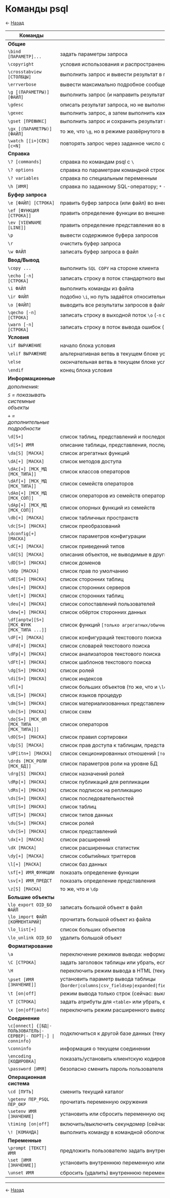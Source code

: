 # Команды psql

← [Назад][back]

| Команды                                                              | Описание                                                                                                                                                                                                                                                                                                                |
|----------------------------------------------------------------------|-------------------------------------------------------------------------------------------------------------------------------------------------------------------------------------------------------------------------------------------------------------------------------------------------------------------------|
| **Общие**                                                            |                                                                                                                                                                                                                                                                                                                         |
| `\bind [ПАРАМЕТР]...`                                                | задать параметры запроса                                                                                                                                                                                                                                                                                                |
| `\copyright`                                                         | условия использования и распространения PostgreSQL                                                                                                                                                                                                                                                                      |
| `\crosstabview [СТОЛБЦЫ]`                                            | выполнить запрос и вывести результат в перекрёстном виде                                                                                                                                                                                                                                                                |
| `\errverbose`                                                        | вывести максимально подробное сообщение о последней ошибке                                                                                                                                                                                                                                                              |
| `\g [(ПАРАМЕТРЫ)] [ФАЙЛ]`                                            | выполнить запрос (и направить результат в файл или канал `\|`); `\g` без аргументов равнозначно `;`                                                                                                                                                                                                                     |
| `\gdesc`                                                             | описать результат запроса, но не выполнять его                                                                                                                                                                                                                                                                          |
| `\gexec`                                                             | выполнить запрос, а затем выполнить каждую строку в результате                                                                                                                                                                                                                                                          |
| `\gset [ПРЕФИКС]`                                                    | выполнить запрос и сохранить результат в переменных psql                                                                                                                                                                                                                                                                |
| `\gx [(ПАРАМЕТРЫ)] [ФАЙЛ]`                                           | то же, что `\g`, но в режиме развёрнутого вывода выйти из psql                                                                                                                                                                                                                                                          |
| `\watch [[i=]СЕК] [c=N]`                                             | повторять запрос через заданное число секунд, не более `N` раз                                                                                                                                                                                                                                                          |
| **Справка**                                                          |                                                                                                                                                                                                                                                                                                                         |
| `\? [commands]`                                                      | справка по командам psql c `\`                                                                                                                                                                                                                                                                                          |
| `\? options`                                                         | справка по параметрам командной строки psql                                                                                                                                                                                                                                                                             |
| `\? variables`                                                       | справка по специальным переменным                                                                                                                                                                                                                                                                                       |
| `\h [ИМЯ]`                                                           | справка по заданному SQL-оператору; `*` - по всем                                                                                                                                                                                                                                                                       |
| **Буфер запроса**                                                    |                                                                                                                                                                                                                                                                                                                         |
| `\e [ФАЙЛ] [СТРОКА]`                                                 | править буфер запроса (или файл) во внешнем редакторе                                                                                                                                                                                                                                                                   |
| `\ef [ФУНКЦИЯ [СТРОКА]]`                                             | править определение функции во внешнем редакторе                                                                                                                                                                                                                                                                        |
| `\ev [VIEWNAME [LINE]]`                                              | править определение представления во внешнем редакторе                                                                                                                                                                                                                                                                  |
| `\p`                                                                 | вывести содержимое буфера запросов                                                                                                                                                                                                                                                                                      |
| `\r`                                                                 | очистить буфер запроса                                                                                                                                                                                                                                                                                                  |
| `\w ФАЙЛ`                                                            | записать буфер запроса в файл                                                                                                                                                                                                                                                                                           |
| **Ввод/Вывод**                                                       |                                                                                                                                                                                                                                                                                                                         |
| `\copy ...`                                                          | выполнить `SQL COPY` на стороне клиента                                                                                                                                                                                                                                                                                 |
| `\echo [-n] [СТРОКА]`                                                | записать строку в поток стандартного вывода (`-n` отключает перевод строки)                                                                                                                                                                                                                                             |
| `\i ФАЙЛ`                                                            | выполнить команды из файла                                                                                                                                                                                                                                                                                              |
| `\ir ФАЙЛ`                                                           | подобно `\i`, но путь задаётся относительно текущего скрипта                                                                                                                                                                                                                                                            |
| `\o [ФАЙЛ]`                                                          | выводить все результаты запросов в файл или канал `\|`                                                                                                                                                                                                                                                                  |
| `\qecho [-n] [СТРОКА]`                                               | записать строку в выходной поток `\o` (`-n` отключает перевод строки)                                                                                                                                                                                                                                                   |
| `\warn [-n] [СТРОКА]`                                                | записать строку в поток вывода ошибок (`-n` отключает перевод строки)                                                                                                                                                                                                                                                   |
| **Условия**                                                          |                                                                                                                                                                                                                                                                                                                         |
| `\if ВЫРАЖЕНИЕ`                                                      | начало блока условия                                                                                                                                                                                                                                                                                                    |
| `\elif ВЫРАЖЕНИЕ`                                                    | альтернативная ветвь в текущем блоке условия                                                                                                                                                                                                                                                                            |
| `\else`                                                              | окончательная ветвь в текущем блоке условия                                                                                                                                                                                                                                                                             |
| `\endif`                                                             | конец блока условия                                                                                                                                                                                                                                                                                                     |
| **Информационные**                                                   |                                                                                                                                                                                                                                                                                                                         |
| _дополнения:_                                                        |                                                                                                                                                                                                                                                                                                                         |
| _`S` = показывать системные объекты_                                 |                                                                                                                                                                                                                                                                                                                         |
| _`+` = дополнительные подробности_                                   |                                                                                                                                                                                                                                                                                                                         |
| `\d[S+]`                                                             | список таблиц, представлений и последовательностей                                                                                                                                                                                                                                                                      |
| `\d[S+] ИМЯ`                                                         | описание таблицы, представления, последовательности или индекса                                                                                                                                                                                                                                                         |
| `\da[S] [МАСКА]`                                                     | список агрегатных функций                                                                                                                                                                                                                                                                                               |
| `\dA[+] [МАСКА]`                                                     | список методов доступа                                                                                                                                                                                                                                                                                                  |
| `\dAc[+] [МСК_МД [МСК_ТИПА]]`                                        | список классов операторов                                                                                                                                                                                                                                                                                               |
| `\dAf[+] [МСК_МД [МСК_ТИПА]]`                                        | список семейств операторов                                                                                                                                                                                                                                                                                              |
| `\dAo[+] [МСК_МД [МСК_СОП]]`                                         | список операторов из семейств операторов                                                                                                                                                                                                                                                                                |
| `\dAp[+] [МСК_МД [МСК_СОП]]`                                         | список опорных функций из семейств                                                                                                                                                                                                                                                                                      |
| `\db[+] [МАСКА]`                                                     | список табличных пространств                                                                                                                                                                                                                                                                                            |
| `\dc[S+] [МАСКА]`                                                    | список преобразований                                                                                                                                                                                                                                                                                                   |
| `\dconfig[+] [МАСКА]`                                                | список параметров конфигурации                                                                                                                                                                                                                                                                                          |
| `\dC[+] [МАСКА]`                                                     | список приведений типов                                                                                                                                                                                                                                                                                                 |
| `\dd[S] [МАСКА]`                                                     | описания объектов, не выводимые в других режимах                                                                                                                                                                                                                                                                        |
| `\dD[S+] [МАСКА]`                                                    | список доменов                                                                                                                                                                                                                                                                                                          |
| `\ddp [МАСКА]`                                                       | список прав по умолчанию                                                                                                                                                                                                                                                                                                |
| `\dE[S+] [МАСКА]`                                                    | список сторонних таблиц                                                                                                                                                                                                                                                                                                 |
| `\des[+] [МАСКА]`                                                    | список сторонних серверов                                                                                                                                                                                                                                                                                               |
| `\det[+] [МАСКА]`                                                    | список сторонних таблиц                                                                                                                                                                                                                                                                                                 |
| `\deu[+] [МАСКА]`                                                    | список сопоставлений пользователей                                                                                                                                                                                                                                                                                      |
| `\dew[+] [МАСКА]`                                                    | список обёрток сторонних данных                                                                                                                                                                                                                                                                                         |
| `\df[anptw][S+] [МСК_ФУНК [МСК_ТИПА ...]]`                           | список функций `[только агрегатных/обычных/процедур/триггеров/оконных]`                                                                                                                                                                                                                                                 |
| `\dF[+] [МАСКА]`                                                     | список конфигураций текстового поиска                                                                                                                                                                                                                                                                                   |
| `\dFd[+] [МАСКА]`                                                    | список словарей текстового поиска                                                                                                                                                                                                                                                                                       |
| `\dFp[+] [МАСКА]`                                                    | список анализаторов текстового поиска                                                                                                                                                                                                                                                                                   |
| `\dFt[+] [МАСКА]`                                                    | список шаблонов текстового поиска                                                                                                                                                                                                                                                                                       |
| `\dg[S+] [МАСКА]`                                                    | список ролей                                                                                                                                                                                                                                                                                                            |
| `\di[S+] [МАСКА]`                                                    | список индексов                                                                                                                                                                                                                                                                                                         |
| `\dl[+]`                                                             | список больших объектов (то же, что и `\lo_list`)                                                                                                                                                                                                                                                                       |
| `\dL[S+] [МАСКА]`                                                    | список языков процедур                                                                                                                                                                                                                                                                                                  |
| `\dm[S+] [МАСКА]`                                                    | список материализованных представлений                                                                                                                                                                                                                                                                                  |
| `\dn[S+] [МАСКА]`                                                    | список схем                                                                                                                                                                                                                                                                                                             |
| `\do[S+] [МСК_ОП [МСК_ТИПА [МСК_ТИПА]]]`                             | список операторов                                                                                                                                                                                                                                                                                                       |
| `\dO[S+] [МАСКА]`                                                    | список правил сортировки                                                                                                                                                                                                                                                                                                |
| `\dp[S] [МАСКА]`                                                     | список прав доступа к таблицам, представлениям и последовательностям                                                                                                                                                                                                                                                    |
| `\dP[itn+] [МАСКА]`                                                  | список секционированных отношений `[только индексов (i)/таблиц (t)]`, с вложенностью `(n)`                                                                                                                                                                                                                              |
| `\drds [МСК_РОЛИ [МСК_БД]]`                                          | список параметров роли на уровне БД                                                                                                                                                                                                                                                                                     |
| `\drg[S] [МАСКА]`                                                    | список назначений ролей                                                                                                                                                                                                                                                                                                 |
| `\dRp[+] [МАСКА]`                                                    | список публикаций для репликации                                                                                                                                                                                                                                                                                        |
| `\dRs[+] [МАСКА]`                                                    | список подписок на репликацию                                                                                                                                                                                                                                                                                           |
| `\ds[S+] [МАСКА]`                                                    | список последовательностей                                                                                                                                                                                                                                                                                              |
| `\dt[S+] [МАСКА]`                                                    | список таблиц                                                                                                                                                                                                                                                                                                           |
| `\dT[S+] [МАСКА]`                                                    | список типов данных                                                                                                                                                                                                                                                                                                     |
| `\du[S+] [МАСКА]`                                                    | список ролей                                                                                                                                                                                                                                                                                                            |
| `\dv[S+] [МАСКА]`                                                    | список представлений                                                                                                                                                                                                                                                                                                    |
| `\dx[+] [МАСКА]`                                                     | список расширений                                                                                                                                                                                                                                                                                                       |
| `\dX [МАСКА]`                                                        | список расширенных статистик                                                                                                                                                                                                                                                                                            |
| `\dy[+] [МАСКА]`                                                     | список событийных триггеров                                                                                                                                                                                                                                                                                             |
| `\l[+] [МАСКА]`                                                      | список баз данных                                                                                                                                                                                                                                                                                                       |
| `\sf[+] ИМЯ_ФУНКЦИИ`                                                 | показать определение функции                                                                                                                                                                                                                                                                                            |
| `\sv[+] ИМЯ_ПРЕДСТ`                                                  | показать определение представления                                                                                                                                                                                                                                                                                      |
| `\z[S] [МАСКА]`                                                      | то же, что и `\dp`                                                                                                                                                                                                                                                                                                      |
| **Большие объекты**                                                  |                                                                                                                                                                                                                                                                                                                         |
| `\lo_export OID_БО ФАЙЛ`                                             | записать большой объект в файл                                                                                                                                                                                                                                                                                          |
| `\lo_import ФАЙЛ [КОММЕНТАРИЙ]`                                      | прочитать большой объект из файла                                                                                                                                                                                                                                                                                       |
| `\lo_list[+]`                                                        | список больших объектов                                                                                                                                                                                                                                                                                                 |
| `\lo_unlink OID_БО`                                                  | удалить большой объект                                                                                                                                                                                                                                                                                                  |
| **Форматирование**                                                   |                                                                                                                                                                                                                                                                                                                         |
| `\a`                                                                 | переключение режимов вывода: неформатированный/выровненный                                                                                                                                                                                                                                                              |
| `\C [СТРОКА]`                                                        | задать заголовок таблицы или убрать, если не задан показать или установить разделитель полей для неформатированного вывода                                                                                                                                                                                              |
| `\H`                                                                 | переключить режим вывода в HTML (текущий: выкл.)                                                                                                                                                                                                                                                                        |
| `\pset [ИМЯ [ЗНАЧЕНИЕ]]`                                             | установить параметр вывода таблицы (`border\|columns\|csv_fieldsep\|expanded\|fieldsep\|fieldsep_zero\|footer\|format\|linestyle\|null\|numericlocale\|pager\|pager_min_lines\|recordsep\|recordsep_zero\|tableattr\|title\|tuples_only\|unicode_border_linestyle\|unicode_column_linestyle\|unicode_header_linestyle`) |
| `\t [on\|off]`                                                       | режим вывода только строк (сейчас: выкл.)                                                                                                                                                                                                                                                                               |
| `\T [СТРОКА]`                                                        | задать атрибуты для `<table>` или убрать, если не заданы                                                                                                                                                                                                                                                                |
| `\x [on\|off\|auto]`                                                 | переключить режим расширенного вывода (сейчас: выкл.)                                                                                                                                                                                                                                                                   |
| **Соединение**                                                       |                                                                                                                                                                                                                                                                                                                         |
| `\c[onnect] {[БД\|- ПОЛЬЗОВАТЕЛЬ\|- СЕРВЕР\|- ПОРТ\|-] \| conninfo}` | подключиться к другой базе данных (текущая: "postgres")                                                                                                                                                                                                                                                                 |
| `\conninfo`                                                          | информация о текущем соединении                                                                                                                                                                                                                                                                                         |
| `\encoding [КОДИРОВКА]`                                              | показать/установить клиентскую кодировку                                                                                                                                                                                                                                                                                |
| `\password [ИМЯ]`                                                    | безопасно сменить пароль пользователя                                                                                                                                                                                                                                                                                   |
| **Операционная система**                                             |                                                                                                                                                                                                                                                                                                                         |
| `\cd [ПУТЬ]`                                                         | сменить текущий каталог                                                                                                                                                                                                                                                                                                 |
| `\getenv ПЕР_PSQL ПЕР_ОКР`                                           | прочитать переменную окружения                                                                                                                                                                                                                                                                                          |
| `\setenv ИМЯ [ЗНАЧЕНИЕ]`                                             | установить или сбросить переменную окружения                                                                                                                                                                                                                                                                            |
| `\timing [on\|off]`                                                  | включить/выключить секундомер (сейчас: выкл.)                                                                                                                                                                                                                                                                           |
| `\! [КОМАНДА]`                                                       | выполнить команду в командной оболочке или запустить интерактивную оболочку                                                                                                                                                                                                                                             |
| **Переменные**                                                       |                                                                                                                                                                                                                                                                                                                         |
| `\prompt [ТЕКСТ] ИМЯ`                                                | предложить пользователю задать внутреннюю переменную                                                                                                                                                                                                                                                                    |
| `\set [ИМЯ [ЗНАЧЕНИЕ]]`                                              | установить внутреннюю переменную или вывести все, если имя не задано                                                                                                                                                                                                                                                    |
| `\unset ИМЯ`                                                         | сбросить (удалить) внутреннюю переменную                                                                                                                                                                                                                                                                                |

---

← [Назад][back]

[back]: <../old/postgresql> "Назад к оглавлению"